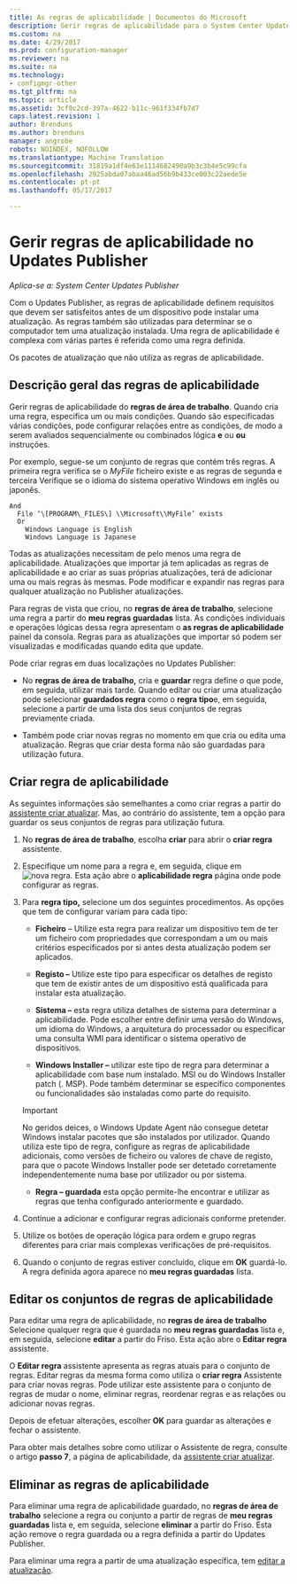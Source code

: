```yaml
---
title: As regras de aplicabilidade | Documentos do Microsoft
description: Gerir regras de aplicabilidade para o System Center Updates Publisher
ms.custom: na
ms.date: 4/29/2017
ms.prod: configuration-manager
ms.reviewer: na
ms.suite: na
ms.technology:
- configmgr-other
ms.tgt_pltfrm: na
ms.topic: article
ms.assetid: 3cf0c2cd-397a-4622-b11c-961f334fb7d7
caps.latest.revision: 1
author: Brenduns
ms.author: brenduns
manager: angrobe
robots: NOINDEX, NOFOLLOW
ms.translationtype: Machine Translation
ms.sourcegitcommit: 31819a1df4e63e1114682490a9b3c3b4e5c99cfa
ms.openlocfilehash: 2925abda07abaa46ad56b9b433ce003c22aede5e
ms.contentlocale: pt-pt
ms.lasthandoff: 05/17/2017

---
```


# <a name="manage-applicability-rules-in-updates-publisher"></a>Gerir regras de aplicabilidade no Updates Publisher

*Aplica-se a: System Center Updates Publisher*

Com o Updates Publisher, as regras de aplicabilidade definem requisitos que devem ser satisfeitos antes de um dispositivo pode instalar uma atualização. As regras também são utilizadas para determinar se o computador tem uma atualização instalada. Uma regra de aplicabilidade é complexa com várias partes é referida como uma regra definida.

Os pacotes de atualização que não utiliza as regras de aplicabilidade.

## <a name="overview-of-applicability-rules"></a>Descrição geral das regras de aplicabilidade
Gerir regras de aplicabilidade do **regras de área de trabalho**. Quando cria uma regra, especifica um ou mais condições. Quando são especificadas várias condições, pode configurar relações entre as condições, de modo a serem avaliados sequencialmente ou combinados lógica **e** ou **ou** instruções.

Por exemplo, segue-se um conjunto de regras que contém três regras. A primeira regra verifica se o *MyFile* ficheiro existe e as regras de segunda e terceira Verifique se o idioma do sistema operativo Windows em inglês ou japonês.

    And  
      File ‘\[PROGRAM\_FILES\] \\Microsoft\\MyFile’ exists  
      Or  
        Windows Language is English   
        Windows Language is Japanese

Todas as atualizações necessitam de pelo menos uma regra de aplicabilidade. Atualizações que importar já tem aplicadas as regras de aplicabilidade e ao criar as suas próprias atualizações, terá de adicionar uma ou mais regras às mesmas. Pode modificar e expandir nas regras para qualquer atualização no Publisher atualizações.

Para regras de vista que criou, no **regras de área de trabalho**, selecione uma regra a partir do **meu regras guardadas** lista. As condições individuais e operações lógicas dessa regra apresentam o **as regras de aplicabilidade** painel da consola. Regras para as atualizações que importar só podem ser visualizadas e modificadas quando edita que update.

Pode criar regras em duas localizações no Updates Publisher:

-   No **regras de área de trabalho,** cria e **guardar** regra define o que pode, em seguida, utilizar mais tarde. Quando editar ou criar uma atualização pode selecionar **guardados regra** como o **regra tipo**e, em seguida, selecione a partir de uma lista dos seus conjuntos de regras previamente criada.

-   Também pode criar novas regras no momento em que cria ou edita uma atualização. Regras que criar desta forma não são guardadas para utilização futura.

## <a name="create-applicability-rule"></a>Criar regra de aplicabilidade
As seguintes informações são semelhantes a como criar regras a partir do [assistente criar atualizar](/sccm/sum/tools/create-updates-with-updates-publisher#the-create-update-wizard). Mas, ao contrário do assistente, tem a opção para guardar os seus conjuntos de regras para utilização futura.

1.  No **regras de área de trabalho**, escolha **criar** para abrir o **criar regra** assistente.

2.  Especifique um nome para a regra e, em seguida, clique em ![nova regra](media/newrule.png). Esta ação abre o **aplicabilidade regra** página onde pode configurar as regras.

3.  Para **regra tipo,** selecione um dos seguintes procedimentos. As opções que tem de configurar variam para cada tipo:

    -   **Ficheiro** – Utilize esta regra para realizar um dispositivo tem de ter um ficheiro com propriedades que correspondam a um ou mais critérios especificados por si antes desta atualização podem ser aplicados.

    -   **Registo –** Utilize este tipo para especificar os detalhes de registo que tem de existir antes de um dispositivo está qualificada para instalar esta atualização.

    -   **Sistema –** esta regra utiliza detalhes de sistema para determinar a aplicabilidade. Pode escolher entre definir uma versão do Windows, um idioma do Windows, a arquitetura do processador ou especificar uma consulta WMI para identificar o sistema operativo de dispositivos.

    -   **Windows Installer –** utilizar este tipo de regra para determinar a aplicabilidade com base num instalado. MSI ou do Windows Installer patch (. MSP). Pode também determinar se específico componentes ou funcionalidades são instaladas como parte do requisito.

       > [!IMPORTANT]   
       > No geridos deices, o Windows Update Agent não consegue detetar Windows instalar pacotes que são instalados por utilizador. Quando utiliza este tipo de regra, configure as regras de aplicabilidade adicionais, como versões de ficheiro ou valores de chave de registo, para que o pacote Windows Installer pode ser detetado corretamente independentemente numa base por utilizador ou por sistema.

    -   **Regra – guardada** esta opção permite-lhe encontrar e utilizar as regras que tenha configurado anteriormente e guardado.

4.  Continue a adicionar e configurar regras adicionais conforme pretender.

5.  Utilize os botões de operação lógica para ordem e grupo regras diferentes para criar mais complexas verificações de pré-requisitos.

6.  Quando o conjunto de regras estiver concluído, clique em **OK** guardá-lo. A regra definida agora aparece no **meu regras guardadas** lista.

## <a name="edit-applicability-rule-sets"></a>Editar os conjuntos de regras de aplicabilidade
Para editar uma regra de aplicabilidade, no **regras de área de trabalho** Selecione qualquer regra que é guardada no **meu regras guardadas** lista e, em seguida, selecione **editar** a partir do Friso. Esta ação abre o **Editar regra** assistente.

O **Editar regra** assistente apresenta as regras atuais para o conjunto de regras. Editar regras da mesma forma como utiliza o **criar regra** Assistente para criar novas regras. Pode utilizar este assistente para o conjunto de regras de mudar o nome, eliminar regras, reordenar regras e as relações ou adicionar novas regras.

Depois de efetuar alterações, escolher **OK** para guardar as alterações e fechar o assistente.

Para obter mais detalhes sobre como utilizar o Assistente de regra, consulte o artigo **passo 7**, a página de aplicabilidade, da [assistente criar atualizar](/sccm/sum/tools/create-updates-with-updates-publisher#the-create-update-wizard).

## <a name="delete-applicability-rules"></a>Eliminar as regras de aplicabilidade
Para eliminar uma regra de aplicabilidade guardado, no **regras de área de trabalho** selecione a regra ou conjunto a partir de regras de **meu regras guardadas** lista e, em seguida, selecione **eliminar** a partir do Friso. Esta ação remove o regra guardada ou a regra definida a partir do Updates Publisher.

Para eliminar uma regra a partir de uma atualização específica, tem [editar a atualização](/sccm/sum/tools/manage-updates-with-updates-publisher#edit-updates-and-bundles).

